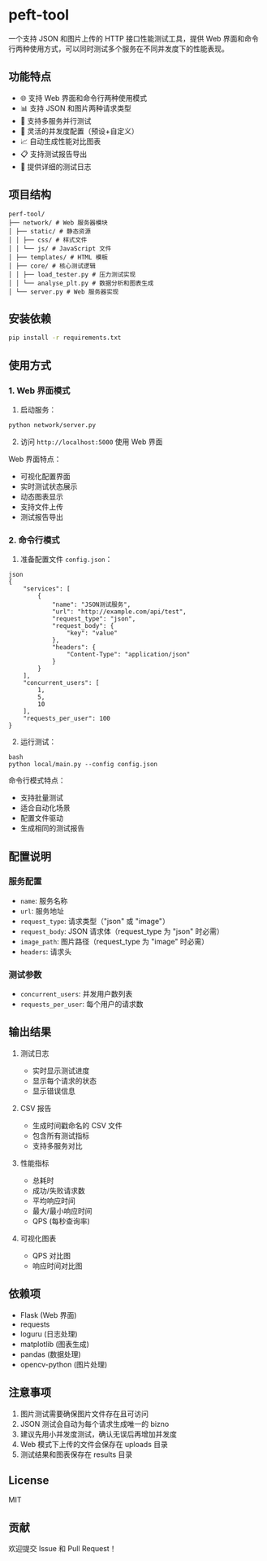 # peft-tool

一个支持 JSON 和图片上传的 HTTP 接口性能测试工具，提供 Web 界面和命令行两种使用方式，可以同时测试多个服务在不同并发度下的性能表现。

## 功能特点

- 🌐 支持 Web 界面和命令行两种使用模式
- 📊 支持 JSON 和图片两种请求类型
- 🚀 支持多服务并行测试
- 👥 灵活的并发度配置（预设+自定义）
- 📈 自动生成性能对比图表
- 📋 支持测试报告导出
- 📝 提供详细的测试日志

## 项目结构

```
perf-tool/
├── network/ # Web 服务器模块
│ ├── static/ # 静态资源
│ │ ├── css/ # 样式文件
│ │ └── js/ # JavaScript 文件
│ ├── templates/ # HTML 模板
│ ├── core/ # 核心测试逻辑
│ │ ├── load_tester.py # 压力测试实现
│ │ └── analyse_plt.py # 数据分析和图表生成
│ └── server.py # Web 服务器实现
```


## 安装依赖

```bash
pip install -r requirements.txt
```


## 使用方式

### 1. Web 界面模式

1. 启动服务：

```bash
python network/server.py
```


2. 访问 `http://localhost:5000` 使用 Web 界面

Web 界面特点：
- 可视化配置界面
- 实时测试状态展示
- 动态图表显示
- 支持文件上传
- 测试报告导出

### 2. 命令行模式

1. 准备配置文件 `config.json`：

```
json
{
    "services": [
        {
            "name": "JSON测试服务",
            "url": "http://example.com/api/test",
            "request_type": "json",
            "request_body": {
                "key": "value"
            },
            "headers": {
                "Content-Type": "application/json"
            }
        }
    ],
    "concurrent_users": [
        1,
        5,
        10
    ],
    "requests_per_user": 100
}
```


2. 运行测试：

```
bash
python local/main.py --config config.json
```


命令行模式特点：
- 支持批量测试
- 适合自动化场景
- 配置文件驱动
- 生成相同的测试报告

## 配置说明

### 服务配置

- `name`: 服务名称
- `url`: 服务地址
- `request_type`: 请求类型（"json" 或 "image"）
- `request_body`: JSON 请求体（request_type 为 "json" 时必需）
- `image_path`: 图片路径（request_type 为 "image" 时必需）
- `headers`: 请求头

### 测试参数

- `concurrent_users`: 并发用户数列表
- `requests_per_user`: 每个用户的请求数

## 输出结果

1. 测试日志
   - 实时显示测试进度
   - 显示每个请求的状态
   - 显示错误信息

2. CSV 报告
   - 生成时间戳命名的 CSV 文件
   - 包含所有测试指标
   - 支持多服务对比

3. 性能指标
   - 总耗时
   - 成功/失败请求数
   - 平均响应时间
   - 最大/最小响应时间
   - QPS (每秒查询率)

4. 可视化图表
   - QPS 对比图
   - 响应时间对比图

## 依赖项

- Flask (Web 界面)
- requests
- loguru (日志处理)
- matplotlib (图表生成)
- pandas (数据处理)
- opencv-python (图片处理)

## 注意事项

1. 图片测试需要确保图片文件存在且可访问
2. JSON 测试会自动为每个请求生成唯一的 bizno
3. 建议先用小并发度测试，确认无误后再增加并发度
4. Web 模式下上传的文件会保存在 uploads 目录
5. 测试结果和图表保存在 results 目录

## License

MIT

## 贡献

欢迎提交 Issue 和 Pull Request！